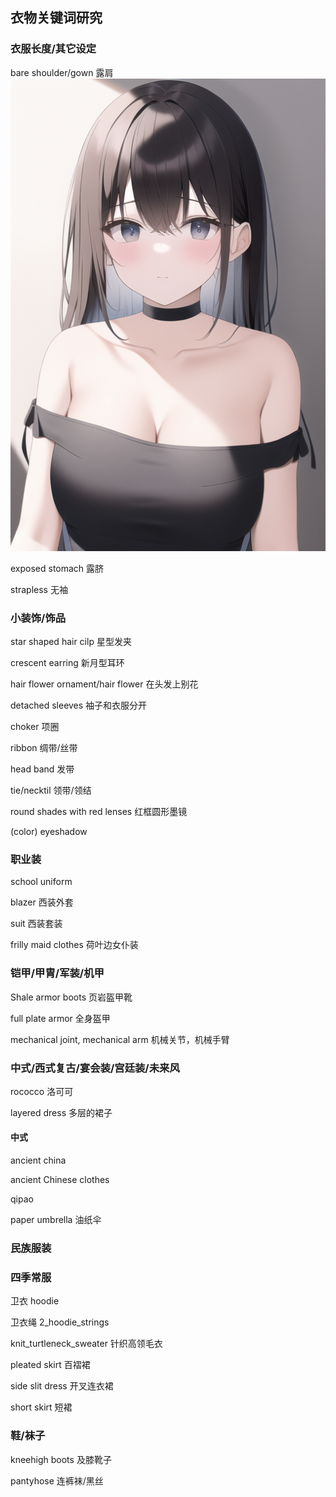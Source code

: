 ## 衣物关键词研究

### 衣服长度/其它设定

bare shoulder/gown 露肩
![image](../pic_stoarge/NovelAi%20pic/bare%20shoulder,%20s-555448321.png)

exposed stomach 露脐

strapless 无袖




### 小装饰/饰品

star shaped hair cilp 星型发夹

crescent earring 新月型耳环

hair flower ornament/hair flower 在头发上别花

detached sleeves 袖子和衣服分开

choker 项圈

ribbon 绸带/丝带

head band 发带

tie/necktil 领带/领结

round shades with red lenses 红框圆形墨镜

(color) eyeshadow

### 职业装

school uniform

blazer 西装外套

suit 西装套装

frilly maid clothes 荷叶边女仆装

### 铠甲/甲胄/军装/机甲

Shale armor boots 页岩盔甲靴

full plate armor 全身盔甲

mechanical joint, mechanical arm 机械关节，机械手臂

### 中式/西式复古/宴会装/宫廷装/未来风

rococco 洛可可

layered dress 多层的裙子

#### 中式

ancient china 

ancient Chinese clothes

qipao

paper umbrella 油纸伞

### 民族服装

### 四季常服

卫衣 hoodie

卫衣绳 2_hoodie_strings

knit_turtleneck_sweater 针织高领毛衣

pleated skirt 百褶裙

side slit dress 开叉连衣裙

short skirt 短裙

### 鞋/袜子

kneehigh boots 及膝靴子

pantyhose 连裤袜/黑丝
